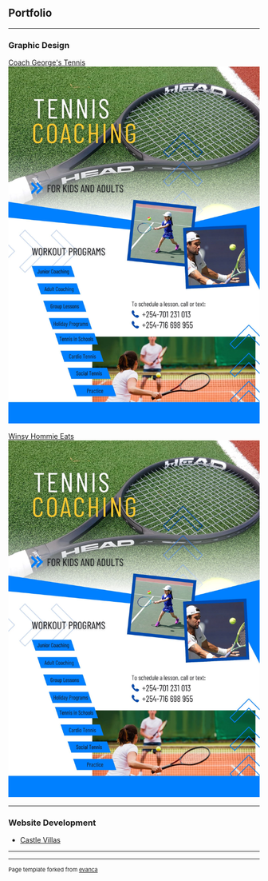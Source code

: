 ## Portfolio

---

### Graphic Design 

[Coach George's Tennis](/sample_page)
<img src="images/Coach George(Blue).jpg?raw=true"/>

[Winsy Hommie Eats](/sample_page)
<img src="images/Coach George(Blue).jpg?raw=true"/>

---

### Website Development

- [Castle Villas](http://castlevillas.co.ke/)

---




---
<p style="font-size:11px">Page template forked from <a href="https://github.com/evanca/quick-portfolio">evanca</a></p>
<!-- Remove above link if you don't want to attibute -->
